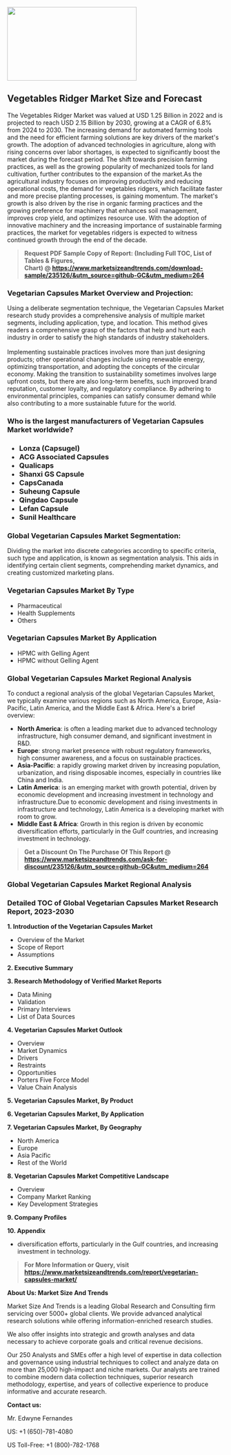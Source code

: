 <p><img class="alignnone size-medium wp-image-20088" src="https://ffe5etoiles.com/wp-content/uploads/2024/12/MST1-300x171.png" alt="" width="300" height="171" /></p><h2>Vegetables Ridger Market Size and Forecast</h2><p>The Vegetables Ridger Market was valued at USD 1.25 Billion in 2022 and is projected to reach USD 2.15 Billion by 2030, growing at a CAGR of 6.8% from 2024 to 2030. The increasing demand for automated farming tools and the need for efficient farming solutions are key drivers of the market's growth. The adoption of advanced technologies in agriculture, along with rising concerns over labor shortages, is expected to significantly boost the market during the forecast period. The shift towards precision farming practices, as well as the growing popularity of mechanized tools for land cultivation, further contributes to the expansion of the market.As the agricultural industry focuses on improving productivity and reducing operational costs, the demand for vegetables ridgers, which facilitate faster and more precise planting processes, is gaining momentum. The market's growth is also driven by the rise in organic farming practices and the growing preference for machinery that enhances soil management, improves crop yield, and optimizes resource use. With the adoption of innovative machinery and the increasing importance of sustainable farming practices, the market for vegetables ridgers is expected to witness continued growth through the end of the decade.</p></p><blockquote id="" class=""><strong>Request PDF Sample Copy of Report: (Including Full TOC, List of Tables &amp; Figures, Chart)&nbsp;@&nbsp;<strong><a href="https://www.marketsizeandtrends.com/download-sample/235126/&utm_source=github-GC&utm_medium=264" target="_blank">https://www.marketsizeandtrends.com/download-sample/235126/&utm_source=github-GC&utm_medium=264</a></strong></strong></blockquote><h3 id="" class="">Vegetarian Capsules Market&nbsp;Overview and Projection:</h3><p id="" class="">Using a deliberate segmentation technique, the Vegetarian Capsules Market research study provides a comprehensive analysis of multiple market segments, including application, type, and location. This method gives readers a comprehensive grasp of the factors that help and hurt each industry in order to satisfy the high standards of industry stakeholders. <br /> <br />Implementing sustainable practices involves more than just designing products; other operational changes include using renewable energy, optimizing transportation, and adopting the concepts of the circular economy. Making the transition to sustainability sometimes involves large upfront costs, but there are also long-term benefits, such improved brand reputation, customer loyalty, and regulatory compliance. By adhering to environmental principles, companies can satisfy consumer demand while also contributing to a more sustainable future for the world.</p><h3 id="" class="">Who is the largest manufacturers of&nbsp;Vegetarian Capsules Market worldwide?</h3><h3 class=""><p><ul><li>Lonza (Capsugel) </li><li> ACG Associated Capsules </li><li> Qualicaps </li><li> Shanxi GS Capsule </li><li> CapsCanada </li><li> Suheung Capsule </li><li> Qingdao Capsule </li><li> Lefan Capsule </li><li> Sunil Healthcare</li></ul></p></h3><h3 id="" class="">Global&nbsp;Vegetarian Capsules Market Segmentation:</h3><p id="" class="">Dividing the market into discrete categories according to specific criteria, such type and application, is known as segmentation analysis. This aids in identifying certain client segments, comprehending market dynamics, and creating customized marketing plans.</p><h3 id="" class="">Vegetarian Capsules Market&nbsp;By Type</h3><p><p><ul><li>Pharmaceutical</li><li> Health Supplements</li><li> Others</p></li></ul></p></p><h3 id="" class="">Vegetarian Capsules Market&nbsp;By Application</h3><p class=""><p><ul><li>HPMC with Gelling Agent</li><li> HPMC without Gelling Agent</li></ul></p></p><h3 id="" class="">Global Vegetarian Capsules Market Regional Analysis</h3><p id="" class="">To conduct a regional analysis of the global Vegetarian Capsules Market, we typically examine various regions such as North America, Europe, Asia-Pacific, Latin America, and the Middle East &amp; Africa. Here's a brief overview:</p><ul><li><strong>North America</strong>: is often a leading market due to advanced technology infrastructure, high consumer demand, and significant investment in R&amp;D.</li><li><strong>Europe</strong>: strong market presence with robust regulatory frameworks, high consumer awareness, and a focus on sustainable practices.</li><li><strong>Asia-Pacific</strong>: a rapidly growing market driven by increasing population, urbanization, and rising disposable incomes, especially in countries like China and India.</li><li><strong>Latin America</strong>: is an emerging market with growth potential, driven by economic development and increasing investment in technology and infrastructure.Due to economic development and rising investments in infrastructure and technology, Latin America is a developing market with room to grow.</li><li><strong>Middle East &amp; Africa</strong>: Growth in this region is driven by economic diversification efforts, particularly in the Gulf countries, and increasing investment in technology.</li></ul><blockquote id="" class=""><strong>Get a Discount On The Purchase Of This Report @ <strong><a href="https://www.marketsizeandtrends.com/ask-for-discount/235126/&utm_source=github-GC&utm_medium=264" target="_blank">https://www.marketsizeandtrends.com/ask-for-discount/235126/&utm_source=github-GC&utm_medium=264</a></strong></strong></blockquote><h3 id="" class="">Global Vegetarian Capsules Market Regional Analysis</h3><h3 id="" class="">Detailed TOC of Global Vegetarian Capsules Market Research Report, 2023-2030</h3><p id="" class=""><strong>1. Introduction of the Vegetarian Capsules Market</strong></p><ul><li>Overview of the Market</li><li>Scope of Report</li><li>Assumptions</li></ul><p id="" class=""><strong>2. Executive Summary</strong></p><p id="" class=""><strong>3. Research Methodology of Verified Market Reports</strong></p><ul><li>Data Mining</li><li>Validation</li><li>Primary Interviews</li><li>List of Data Sources</li></ul><p id="" class=""><strong>4. Vegetarian Capsules Market Outlook</strong></p><ul><li>Overview</li><li>Market Dynamics</li><li>Drivers</li><li>Restraints</li><li>Opportunities</li><li>Porters Five Force Model</li><li>Value Chain Analysis</li></ul><p id="" class=""><strong>5. Vegetarian Capsules Market, By Product</strong></p><p id="" class=""><strong>6. Vegetarian Capsules Market, By Application</strong></p><p id="" class=""><strong>7. Vegetarian Capsules Market, By Geography</strong></p><ul><li>North America</li><li>Europe</li><li>Asia Pacific</li><li>Rest of the World</li></ul><p id="" class=""><strong>8. Vegetarian Capsules Market Competitive Landscape</strong></p><ul><li>Overview</li><li>Company Market Ranking</li><li>Key Development Strategies</li></ul><p id="" class=""><strong>9. Company Profiles</strong></p><p id="" class=""><strong>10. Appendix</strong></p><ul><li>diversification efforts, particularly in the Gulf countries, and increasing investment in technology.</li></ul><blockquote id="" class=""><strong>For More Information or Query, visit <strong><strong><a href="https://www.marketsizeandtrends.com/report/vegetarian-capsules-market/" target="_blank">https://www.marketsizeandtrends.com/report/vegetarian-capsules-market/</a></strong></strong></strong></blockquote><p id="" class=""><strong>About Us: Market Size And Trends</strong></p><p id="" class="">Market Size And Trends is a leading Global Research and Consulting firm servicing over 5000+ global clients. We provide advanced analytical research solutions while offering information-enriched research studies.</p><p id="" class="">We also offer insights into strategic and growth analyses and data necessary to achieve corporate goals and critical revenue decisions.</p><p id="" class="">Our 250 Analysts and SMEs offer a high level of expertise in data collection and governance using industrial techniques to collect and analyze data on more than 25,000 high-impact and niche markets. Our analysts are trained to combine modern data collection techniques, superior research methodology, expertise, and years of collective experience to produce informative and accurate research.</p><p id="" class=""><strong>Contact us:</strong></p><p id="" class="">Mr. Edwyne Fernandes</p><p id="" class="">US: +1 (650)-781-4080</p><p id="" class="">US Toll-Free: +1 (800)-782-1768</p>
